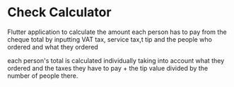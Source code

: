 # Check Calculator

Flutter application to calculate the amount each person has to pay from the cheque total by inputting VAT tax, service tax,t tip and the people who ordered and what they ordered

each person's total is calculated individually taking into account what they ordered and the taxes they have to pay + the tip value divided by the number of people there.
